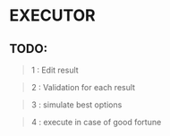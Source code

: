 # EXECUTOR 

## TODO:
> 1 : Edit result 

> 2 : Validation for each result 

> 3 : simulate best options 

> 4 : execute in case of good fortune

